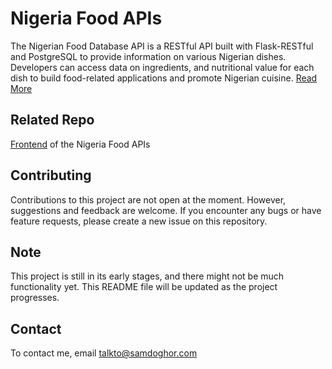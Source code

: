 # Nigeria Food APIs

The Nigerian Food Database API is a RESTful API built with Flask-RESTful and PostgreSQL to provide information on various Nigerian dishes. Developers can access data on ingredients, and nutritional value for each dish to build food-related applications and promote Nigerian cuisine. [Read More](ABOUT.md)

## Related Repo

[Frontend](https://github.com/samdoghor/ngfood_fe) of the Nigeria Food APIs

## Contributing

Contributions to this project are not open at the moment. However, suggestions and feedback are welcome. If you encounter any bugs or have feature requests, please create a new issue on this repository.

## Note

This project is still in its early stages, and there might not be much functionality yet. This README file will be updated as the project progresses.

## Contact

To contact me, email [talkto@samdoghor.com](mailto:talkto@sadoghor.com)
